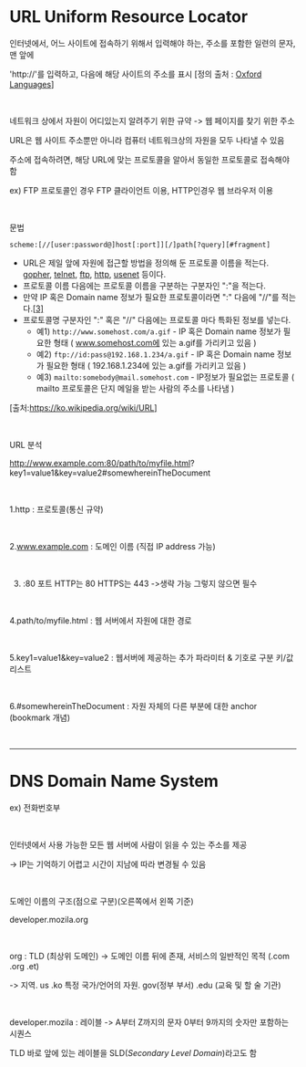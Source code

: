 # URL Uniform Resource Locator

인터넷에서, 어느 사이트에 접속하기 위해서 입력해야 하는, 주소를 포함한 일련의 문자, 맨 앞에

'http://'를 입력하고, 다음에 해당 사이트의 주소를 표시 [정의 출처 : [Oxford Languages](https://languages.oup.com/google-dictionary-ko)]

<br>

네트워크 상에서 자원이 어디있는지 알려주기 위한 규약 -> 웹 페이지를 찾기 위한 주소

URL은 웹 사이트 주소뿐만 아니라 컴퓨터 네트워크상의 자원을 모두 나타낼 수 있음

주소에 접속하려면, 해당 URL에 맞는 프로토콜을 알아서 동일한 프로토콜로 접속해야함

ex) FTP 프로토콜인 경우 FTP 클라이언트 이용, HTTP인경우 웹 브라우저 이용

<br>

문법

```
scheme:[//[user:password@]host[:port]][/]path[?query][#fragment]
```

- URL은 제일 앞에 자원에 접근할 방법을 정의해 둔 프로토콜 이름을 적는다. [gopher](https://ko.wikipedia.org/wiki/고퍼_(프로토콜)), [telnet](https://ko.wikipedia.org/wiki/텔넷), [ftp](https://ko.wikipedia.org/wiki/파일_전송_프로토콜), [http](https://ko.wikipedia.org/wiki/HTTP), [usenet](https://ko.wikipedia.org/wiki/유즈넷) 등이다.
- 프로토콜 이름 다음에는 프로토콜 이름을 구분하는 구분자인 ":"을 적는다.
- 만약 IP 혹은 Domain name 정보가 필요한 프로토콜이라면 ":" 다음에 "//"를 적는다.[[3\]](https://ko.wikipedia.org/wiki/URL#cite_note-3)
- 프로토콜명 구분자인 ":" 혹은 "//" 다음에는 프로토콜 마다 특화된 정보를 넣는다.
  - 예1) `http://www.somehost.com/a.gif` - IP 혹은 Domain name 정보가 필요한 형태 ( www.somehost.com에 있는 a.gif를 가리키고 있음 )
  - 예2) `ftp://id:pass@192.168.1.234/a.gif` - IP 혹은 Domain name 정보가 필요한 형태 ( 192.168.1.234에 있는 a.gif를 가리키고 있음 )
  - 예3) `mailto:somebody@mail.somehost.com` - IP정보가 필요없는 프로토콜 ( mailto 프로토콜은 단지 메일을 받는 사람의 주소를 나타냄 )

[출처:https://ko.wikipedia.org/wiki/URL]

<br>

URL 분석

http://www.example.com:80/path/to/myfile.html? key1=value1&key=value2#somewhereinTheDocument

<br>

1.http : 프로토콜(통신 규약)

<br>

2.www.example.com : 도메인 이름 (직접 IP address 가능)

<br>

3. :80 포트 HTTP는 80 HTTPS는 443 ->생략 가능 그렇지 않으면 필수

<br>

4.path/to/myfile.html : 웹 서버에서 자원에 대한 경로

<br>

5.key1=value1&key=value2 : 웹서버에 제공하는 추가 파라미터 & 기호로 구분 키/값 리스트

<br>

6.#somewhereinTheDocument : 자원 자체의 다른 부분에 대한 anchor (bookmark 개념)

<br>

---

# DNS Domain Name System

ex) 전화번호부

<br>

인터넷에서 사용 가능한 모든 웹 서버에 사람이 읽을 수 있는 주소를 제공

-> IP는 기억하기 어렵고 시간이 지남에 따라 변경될 수 있음

<br>

도메인 이름의 구조(점으로 구분)(오른쪽에서 왼쪽 기준)

developer.mozila.org

<br>

org : TLD (최상위 도메인) -> 도메인 이름 뒤에 존재, 서비스의 일반적인 목적 (.com .org .et)

-> 지역. us .ko 특정 국가/언어의 자원. gov(정부 부서) .edu (교육 및 할 술 기관)

<br>

developer.mozila : 레이블 -> A부터 Z까지의 문자 0부터 9까지의 숫자만 포함하는 시퀀스

TLD 바로 앞에 있는 레이블을 SLD(*Secondary Level Domain*)라고도 함

<br>



